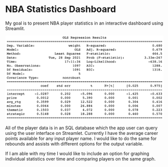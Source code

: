 # NBA Statistics Dashboard

 My goal is to present NBA player statistics in an interactive dashboard using Streamlit.
 
 ![](https://github.com/DerekCall/linear_regression_metis/blob/main/Screen%20Shot%202021-09-28%20at%205.14.03%20PM.png?raw=true)

All of the player data is in an SQL database which the app user can query using the user interface on Streamlet.
Currently I have the average career points available for any input player name. I would like to do the same for rebounds and assists with different options for the output variable.

If I am able with my time I would like to include an option for graphing individual statistics over time and comparing players on the same graph.


